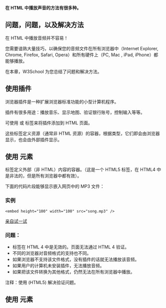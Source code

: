 **在 HTML 中播放声音的方法有很多种。**

## 问题，问题，以及解决方法

在 HTML 中播放音频并不容易！

您需要谙熟大量技巧，以确保您的音频文件在所有浏览器中（Internet Explorer, Chrome, Firefox, Safari, Opera）和所有硬件上（PC, Mac , iPad, iPhone）都能够播放。

在本章，W3School 为您总结了问题和解决方法。

## 使用插件

浏览器插件是一种扩展浏览器标准功能的小型计算机程序。

插件有很多用途：播放音乐、显示地图、验证银行账号，控制输入等等。

可使用 <object> 或 <embed> 标签来将插件添加到 HTML 页面。

这些标签定义资源（通常非 HTML 资源）的容器，根据类型，它们即会由浏览器显示，也会由外部插件显示。

## 使用 <embed> 元素

<embed> 标签定义外部（非 HTML）内容的容器。（这是一个 HTML5 标签，在 HTML4 中是非法的，但是所有浏览器中都有效）。

下面的代码片段能够显示嵌入网页中的 MP3 文件：

### 实例

```
<embed height="100" width="100" src="song.mp3" />
```

[亲自试一试](http://www.w3school.com.cn/tiy/t.asp?f=html_audio_embed)

### 问题：

- <embed> 标签在 HTML 4 中是无效的。页面无法通过 HTML 4 验证。
- 不同的浏览器对音频格式的支持也不同。
- 如果浏览器不支持该文件格式，没有插件的话就无法播放该音频。
- 如果用户的计算机未安装插件，无法播放音频。
- 如果把该文件转换为其他格式，仍然无法在所有浏览器中播放。

注释：使用 <!DOCTYPE html> (HTML5) 解决验证问题。

## 使用 <object> 元素

<object tag> 标签也可以定义外部（非 HTML）内容的容器。

下面的代码片段能够显示嵌入网页中的 MP3 文件：

### 实例

```
<object height="100" width="100" data="song.mp3"></object>
```

[亲自试一试](http://www.w3school.com.cn/tiy/t.asp?f=html_audio_object)

### 问题：

- 不同的浏览器对音频格式的支持也不同。
- 如果浏览器不支持该文件格式，没有插件的话就无法播放该音频。
- 如果用户的计算机未安装插件，无法播放音频。
- 如果把该文件转换为其他格式，仍然无法在所有浏览器中播放。

## 使用 HTML5 <audio> 元素

<audio> 元素是一个 HTML5 元素，在 HTML 4 中是非法的，但在所有浏览器中都有效。

### 实例

```
<audio controls="controls">
  <source src="song.mp3" type="audio/mp3" />
  <source src="song.ogg" type="audio/ogg" />
Your browser does not support this audio format.
</audio>

```

[亲自试一试](http://www.w3school.com.cn/tiy/t.asp?f=html_audio_html5)

上面的例子使用了一个 mp3 文件，这样它在 Internet Explorer、Chrome 以及 Safari 中是有效的。

为了使这段音频在 Firefox 和 Opera 中同样有效，添加了一个 ogg 类型的文件。如果失败，会显示错误消息。

### 问题：

- <audio> 标签在 HTML 4 中是无效的。您的页面无法通过 HTML 4 验证。
- 您必须把音频文件转换为不同的格式。
- <audio> 元素在老式浏览器中不起作用。

注释：使用 <!DOCTYPE html> (HTML5) 解决验证问题。

## 最好的 HTML 解决方法

### 实例

```
<audio controls="controls" height="100" width="100">
  <source src="song.mp3" type="audio/mp3" />
  <source src="song.ogg" type="audio/ogg" />
<embed height="100" width="100" src="song.mp3" />
</audio>

```

[亲自试一试](http://www.w3school.com.cn/tiy/t.asp?f=html_audio_all)

上面的例子使用了两个不同的音频格式。HTML5 <audio> 元素会尝试以 mp3 或 ogg 来播放音频。如果失败，代码将回退尝试 <embed> 元素。

### 问题：

- 您必须把音频转换为不同的格式。
- <audio> 元素无法通过 HTML 4 和 XHTML 验证。
- <embed> 元素无法通过 HTML 4 和 XHTML 验证。
- <embed> 元素无法回退来显示错误消息。

注释：使用 <!DOCTYPE html> (HTML5) 解决验证问题。

## 向网站添加音频的最简单方法

向网页添加音频的最简单的方法是什么？

雅虎的媒体播放器绝对算其中之一。

使用雅虎媒体播放器是一个不同的途径。您只需简单地让雅虎来完成歌曲播放的工作就好了。

它能播放 mp3 以及一系列其他格式。通过一行简单的代码，您就可以把它添加到网页中，轻松地将 HTML 页面转变为专业的播放列表。

## 雅虎媒体播放器

### 实例

```
<a href="song.mp3">Play Sound</a>

<script type="text/javascript" src="http://mediaplayer.yahoo.com/js">
</script>

```

[亲自试一试](http://www.w3school.com.cn/tiy/t.asp?f=html_audio_yahoo)

使用雅虎播放器是免费的。如需使用它，您需要把这段 JavaScript 插入网页底部：

```
<script type="text/javascript" src="http://mediaplayer.yahoo.com/js"></script>
```

然后只需简单地把 MP3 文件链接到您的 HTML 中，JavaScript 会自动地为每首歌创建播放按钮：

```
<a href="song1.mp3">Play Song 1</a>
<a href="song2.mp3">Play Song 2</a>
...
...
...

```

雅虎媒体播放器为您的用户提供的是一个小型的播放按钮，而不是完整的播放器。不过，当您点击该按钮，会弹出完整的播放器。

请注意，这个播放器始终停靠在窗框底部。只需点击它，就可将其滑出。

## 使用超链接

如果网页包含指向媒体文件的超链接，大多数浏览器会使用“辅助应用程序”来播放文件。

以下代码片段显示指向 mp3 文件的链接。如果用户点击该链接，浏览器会启动“辅助应用程序”来播放该文件：

### 实例

```
<a href="song.mp3">Play the sound</a>
```

[亲自试一试](http://www.w3school.com.cn/tiy/t.asp?f=html_audio_link)

## 内联的声音

当您在网页中包含声音，或者作为网页的组成部分时，它被称为内联声音。

如果您打算在 web 应用程序中使用内联声音，您需要意识到很多人都觉得内联声音令人恼火。同时请注意，用户可能已经关闭了浏览器中的内联声音选项。

我们最好的建议是只在用户希望听到内联声音的地方包含它们。一个正面的例子是，在用户需要听到录音并点击某个链接时，会打开页面然后播放录音。

## HTML 4.01 多媒体标签

| 标签                                       | 描述                           |
| ---------------------------------------- | ---------------------------- |
| [](http://www.w3school.com.cn/tags/tag_applet.asp) | 不赞成。定义内嵌 applet。             |
| <embed>                                  | HTML4 中不赞成，HTML5 中允许。定义内嵌对象。 |
| [](http://www.w3school.com.cn/tags/tag_object.asp) | 定义内嵌对象。                      |
| [](http://www.w3school.com.cn/tags/tag_param.asp) | 定义对象的参数。                     |

## HTML 5 多媒体标签

| 标签                                       | 描述                 |
| ---------------------------------------- | ------------------ |
| [](http://www.w3school.com.cn/tags/tag_audio.asp) | 标签定义声音，比如音乐或其他音频流。 |
| [](http://www.w3school.com.cn/tags/tag_embed.asp) | 标签定义嵌入的内容，比如插件。    |